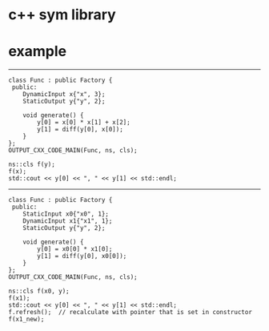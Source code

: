 # c++ sym library


# example

----------------------------------------
    class Func : public Factory {
     public:
        DynamicInput x{"x", 3};
        StaticOutput y{"y", 2};
    
        void generate() {
            y[0] = x[0] * x[1] + x[2];
            y[1] = diff(y[0], x[0]);
        }
    };
    OUTPUT_CXX_CODE_MAIN(Func, ns, cls);
    
    ns::cls f(y);
    f(x);
    std::cout << y[0] << ", " << y[1] << std::endl;

----------------------------------------

    class Func : public Factory {
     public:
        StaticInput x0{"x0", 1};
        DynamicInput x1{"x1", 1};
        StaticOutput y{"y", 2};
    
        void generate() {
            y[0] = x0[0] * x1[0];
            y[1] = diff(y[0], x0[0]);
        }
    };
    OUTPUT_CXX_CODE_MAIN(Func, ns, cls);
    
    ns::cls f(x0, y);
    f(x1);
    std::cout << y[0] << ", " << y[1] << std::endl;
    f.refresh();  // recalculate with pointer that is set in constructor
    f(x1_new);
